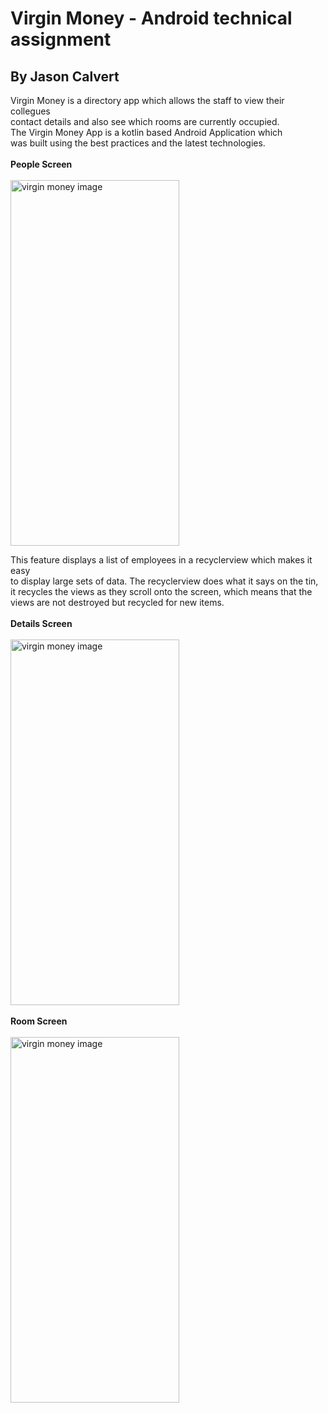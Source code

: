 # Virgin Money - Android technical assignment
## By Jason Calvert 
Virgin Money is a directory app which allows the staff to view their collegues </br>contact details and also see which
rooms are currently occupied.</br>The Virgin Money App is a kotlin based Android Application which </br>was built using the best practices and the latest
technologies.
</br>
</br>
**People Screen**
</br>
</br>
<img src="https://user-images.githubusercontent.com/13630124/222964713-a536a9ed-f8a0-43b8-83dd-61148f6c19ed.jpg" alt="virgin money image" width="270" height="585">

This feature displays a list of employees in a recyclerview which makes it easy </br>to display large sets of data. The recyclerview does what it says on the tin,</br>it recycles the views as they scroll onto the screen, which means that the views are not destroyed but recycled for new items.
</br>
</br>
**Details Screen**
</br>
</br>
<img src="https://user-images.githubusercontent.com/13630124/222966818-f5af7691-54ca-4010-b21b-cd2060c68865.jpg" alt="virgin money image" width="270" height="585">
</br>
</br>
**Room Screen**
</br>
</br>
<img src="https://user-images.githubusercontent.com/13630124/222967107-63fa005a-438f-4390-9443-ccd1d66893ff.jpg" alt="virgin money image" width="270" height="585">
</br>
</br>
